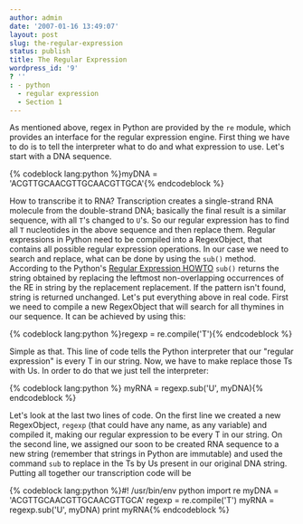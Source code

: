 ```yaml
---
author: admin
date: '2007-01-16 13:49:07'
layout: post
slug: the-regular-expression
status: publish
title: The Regular Expression
wordpress_id: '9'
? ''
: - python
  - regular expression
  - Section 1
---
```


As mentioned above, regex in Python are provided by the `re` module,
which provides an interface for the regular expression engine. First
thing we have to do is to tell the interpreter what to do and what
expression to use. Let's start with a DNA sequence. 

{% codeblock lang:python %}myDNA = 'ACGTTGCAACGTTGCAACGTTGCA'{% endcodeblock %}

How to
transcribe it to RNA? Transcription creates a single-strand RNA molecule
from the double-strand DNA; basically the final result is a similar
sequence, with all `T`'s changed to `U`'s. So our regular expression has
to find all `T` nucleotides in the above sequence and then replace them.
Regular expressions in Python need to be compiled into a RegexObject,
that contains all possible regular expression operations. In our case we
need to search and replace, what can be done by using the `sub()`
method. According to the Python's [Regular Expression HOWTO](http://www.amk.ca/python/howto/regex/regex.html) `sub()` returns
the string obtained by replacing the leftmost non-overlapping
occurrences of the RE in string by the replacement replacement. If the
pattern isn't found, string is returned unchanged. Let's put everything
above in real code. First we need to compile a new RegexObject that will
search for all thymines in our sequence. It can be achieved by using
this: 

{% codeblock lang:python %}regexp = re.compile('T'){% endcodeblock %}


Simple as that. This line of code tells the
Python interpreter that our "regular expression" is every T in our
string. Now, we have to make replace those Ts with Us. In order to do
that we just tell the interpreter: 

{% codeblock lang:python %}
myRNA = regexp.sub('U', myDNA){% endcodeblock %}

Let's look at the last two lines of
code. On the first line we created a new RegexObject, `regexp` (that
could have any name, as any variable) and compiled it, making our
regular expression to be every T in our string. On the second line, we
assigned our soon to be created RNA sequence to a new string (remember
that strings in Python are immutable) and used the command `sub` to
replace in the Ts by Us present in our original DNA string. Putting all
together our transcription code will be 

{% codeblock lang:python %}\#! /usr/bin/env python 
import re 
myDNA = 'ACGTTGCAACGTTGCAACGTTGCA'
regexp = re.compile('T')
myRNA = regexp.sub('U', myDNA)
print myRNA{% endcodeblock %}